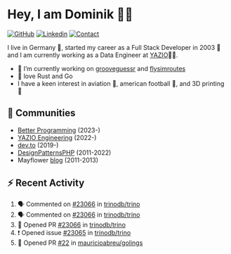 # Hey, I am Dominik 🧑‍💻

[![GitHub](https://img.shields.io/badge/GITHUB-blue?style=for-the-badge&logo=github)](https://github.com/domnikl) [![Linkedin](https://img.shields.io/badge/MY%20PROFILE-Linkedin-blue?style=for-the-badge&logo=github)](https://www.linkedin.com/in/dominik-liebler-a32655205/)
[![Contact](https://img.shields.io/badge/CONTACT-GMAIL-yellow?style=for-the-badge&logo=gmail&logoColor=white)](mailto:liebler.dominik@gmail.com)

I live in Germany 🏫, started my career as a Full Stack Developer in 2003 👴 and I am currently working as a Data Engineer at <a href="https://www.linkedin.com/company/yazio-gmbh/mycompany">YAZIO</a>👨‍💻.

- 🔭 I’m currently working on [grooveguessr](https://github.com/domnikl/grooveguessr) and [flysimroutes](https://flysimroutes.com)
- 🦀 love Rust and Go
- I have a keen interest in aviation 🛫, american football 🏈, and 3D printing 🦄

## 👯 Communities

- [Better Programming](https://betterprogramming.pub) (2023-)
- [YAZIO Engineering](https://medium.com/yazio-engineering/) (2022-)
- [dev.to](https://dev.to/domnikl) (2019-)
- [DesignPatternsPHP](https://github.com/DesignPatternsPHP) (2011-2022)
- Mayflower [blog](https://blog.mayflower.de/author/Dominik-Liebler) (2011-2013)

## :zap: Recent Activity

<!--START_SECTION:activity-->
1. 🗣 Commented on [#23066](https://github.com/trinodb/trino/pull/23066#issuecomment-2316894331) in [trinodb/trino](https://github.com/trinodb/trino)
2. 🗣 Commented on [#23066](https://github.com/trinodb/trino/pull/23066#issuecomment-2312035898) in [trinodb/trino](https://github.com/trinodb/trino)
3. 💪 Opened PR [#23066](https://github.com/trinodb/trino/pull/23066) in [trinodb/trino](https://github.com/trinodb/trino)
4. ❗ Opened issue [#23065](https://github.com/trinodb/trino/issues/23065) in [trinodb/trino](https://github.com/trinodb/trino)
5. 💪 Opened PR [#22](https://github.com/mauricioabreu/golings/pull/22) in [mauricioabreu/golings](https://github.com/mauricioabreu/golings)
<!--END_SECTION:activity-->
